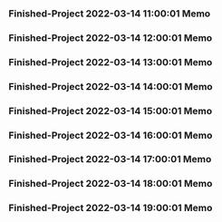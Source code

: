 ### Finished-Project 2022-03-14 11:00:01 Memo
### Finished-Project 2022-03-14 12:00:01 Memo
### Finished-Project 2022-03-14 13:00:01 Memo
### Finished-Project 2022-03-14 14:00:01 Memo
### Finished-Project 2022-03-14 15:00:01 Memo
### Finished-Project 2022-03-14 16:00:01 Memo
### Finished-Project 2022-03-14 17:00:01 Memo
### Finished-Project 2022-03-14 18:00:01 Memo
### Finished-Project 2022-03-14 19:00:01 Memo
